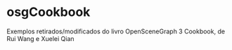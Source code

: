 # osgCookbook
Exemplos retirados/modificados do livro OpenSceneGraph 3 Cookbook, de Rui Wang e Xuelei Qian
